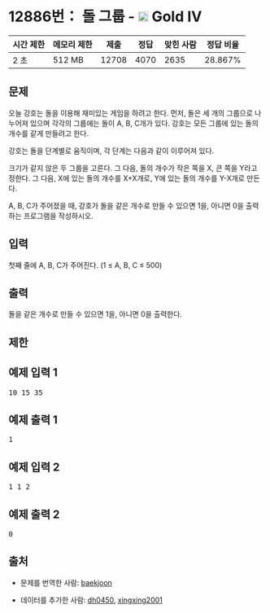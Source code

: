 # 12886번： 돌 그룹 - <img src="https://static.solved.ac/tier_small/12.svg" style="height:20px" /> Gold IV



| 시간 제한 | 메모리 제한 | 제출 | 정답 | 맞힌 사람 | 정답 비율 |
| --- | --- | --- | --- | --- | --- |
| 2 초 | 512 MB | 12708 | 4070 | 2635 | 28.867% |
## 문제

오늘 강호는 돌을 이용해 재미있는 게임을 하려고 한다. 먼저, 돌은 세 개의 그룹으로 나누어져 있으며 각각의 그룹에는 돌이 A, B, C개가 있다. 강호는 모든 그룹에 있는 돌의 개수를 같게 만들려고 한다.

강호는 돌을 단계별로 움직이며, 각 단계는 다음과 같이 이루어져 있다.

크기가 같지 않은 두 그룹을 고른다. 그 다음, 돌의 개수가 작은 쪽을 X, 큰 쪽을 Y라고 정한다. 그 다음, X에 있는 돌의 개수를 X+X개로, Y에 있는 돌의 개수를 Y-X개로 만든다.

A, B, C가 주어졌을 때, 강호가 돌을 같은 개수로 만들 수 있으면 1을, 아니면 0을 출력하는 프로그램을 작성하시오.

## 입력

첫째 줄에 A, B, C가 주어진다. (1 ≤ A, B, C ≤ 500)

## 출력

돌을 같은 개수로 만들 수 있으면 1을, 아니면 0을 출력한다.

## 제한

## 예제 입력 1

<pre>10 15 35
</pre>
## 예제 출력 1

<pre>1
</pre>
## 예제 입력 2

<pre>1 1 2
</pre>
## 예제 출력 2

<pre>0
</pre>
## 출처

- 문제를 번역한 사람: [baekjoon](/user/baekjoon)

- 데이터를 추가한 사람: [dh0450](/user/dh0450), [xingxing2001](/user/xingxing2001)